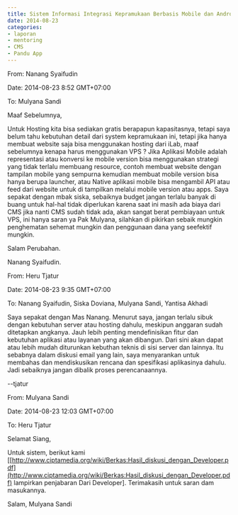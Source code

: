 ```yaml
---
title: Sistem Informasi Integrasi Kepramukaan Berbasis Mobile dan Android - Mentoring 23 Agustus 2014
date: 2014-08-23
categories:
- laporan
- mentoring
- CMS
- Pandu App
---
```


From: Nanang Syaifudin 

Date: 2014-08-23 8:52 GMT+07:00 

To: Mulyana Sandi

Maaf Sebelumnya, 

Untuk Hosting kita bisa sediakan gratis berapapun kapasitasnya, tetapi saya belum tahu 
kebutuhan detail dari system kepramukaan ini, tetapi jika hanya membuat website saja bisa menggunakan hosting dari iLab, maaf sebelumnya kenapa harus menggunakan VPS ? 
Jika Aplikasi Mobile adalah representasi atau konversi ke mobile version bisa menggunakan strategi yang tidak terlalu membuang resource, contoh membuat website dengan tampilan mobile yang sempurna kemudian membuat mobile version bisa hanya berupa launcher, atau Native aplikasi mobile bisa mengambil API atau feed dari website untuk di tampilkan melalui mobile version atau apps. 
Saya sepakat dengan mbak siska, sebaiknya budget jangan terlalu banyak di buang untuk hal-hal tidak diperlukan karena saat ini masih ada biaya dari CMS jika nanti CMS sudah tidak ada, akan sangat berat pembiayaan untuk VPS, ini hanya saran ya Pak Mulyana, 
silahkan di pikirkan sebaik mungkin penghematan sehemat mungkin dan penggunaan dana yang seefektif mungkin. 

Salam Perubahan. 

Nanang Syaifudin.


From: Heru Tjatur 

Date: 2014-08-23 9:35 GMT+07:00 

To: Nanang Syaifudin, Siska Doviana, Mulyana Sandi, Yantisa Akhadi

Saya sepakat dengan Mas Nanang. 
Menurut saya, jangan terlalu sibuk dengan kebutuhan server atau hosting dahulu, meskipun anggaran sudah ditetapkan angkanya. Jauh lebih penting mendefinisikan fitur dan kebutuhan aplikasi atau layanan yang akan dibangun. Dari sini akan dapat atau lebih mudah diturunkan kebuthan teknis di sisi server dan lainnya. 
Itu sebabnya dalam diskusi email yang lain, saya menyarankan untuk membahas dan mendiskusikan rencana dan spesifikasi aplikasinya dahulu. Jadi sebaiknya jangan dibalik proses perencanaannya. 

--tjatur


From: Mulyana Sandi 

Date: 2014-08-23 12:03 GMT+07:00 

To: Heru Tjatur

Selamat Siang, 

Untuk sistem, berikut kami [[http://www.ciptamedia.org/wiki/Berkas:Hasil_diskusi_dengan_Developer.pdf](http://www.ciptamedia.org/wiki/Berkas:Hasil_diskusi_dengan_Developer.pdf) lampirkan penjabaran Dari Developer]. 
Terimakasih untuk saran dam masukannya. 

Salam, Mulyana Sandi
